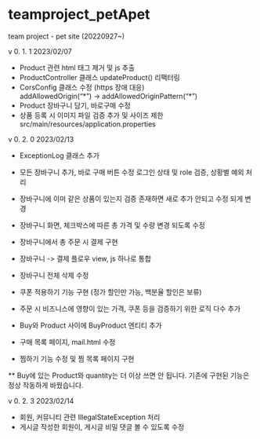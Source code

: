 # teamproject_petApet
team project - pet site (20220927~)

v 0. 1. 1 2023/02/07

- Product 관련 html <hidden> 태그 제거 및 js 추출
- ProductController 클래스 updateProduct() 리팩터링
- CorsConfig 클래스 수정 (https 장애 대응)\
  addAllowedOrigin(“\*”) -> addAllowedOriginPattern(“*”)
- Product 장바구니 담기, 바로구매 수정
- 상품 등록 시 이미지 파일 검증 추가 및 사이즈 제한
  src/main/resources/application.properties
  
v 0. 2. 0 2023/02/13

- ExceptionLog 클래스 추가

- 모든 장바구니 추가, 바로 구매 버튼 수정
  로그인 상태 및 role 검증, 상황별 예외 처리

- 장바구니에 이미 같은 상품이 있는지 검증
  존재하면 새로 추가 안되고 수정 되게 변경

- 장바구니 화면, 체크박스에 따른 총 가격 및 수량 변경 되도록 수정

- 장바구니에서 총 주문 시 결제 구현

- 장바구니 -> 결제 플로우 view, js 하나로 통합

- 장바구니 전체 삭제 수정

- 쿠폰 적용하기 기능 구현 (정가 할인만 가능, 백분율 할인은 보류)

- 주문 시 비즈니스에 영향이 있는 가격, 쿠폰 등을 검증하기 위한 로직 다수 추가

- Buy와 Product 사이에 BuyProduct 엔티티 추가

- 구매 목록 페이지, mail.html 수정

- 찜하기 기능 수정 및 찜 목록 페이지 구현

** Buy에 있는 Product와 quantity는 더 이상 쓰면 안 됩니다.
    기존에 구현된 기능은 정상 작동하게 바꿨습니다.

v 0. 2. 3 2023/02/14
- 회원, 커뮤니티 관련 IllegalStateException 처리 
- 게시글 작성한 회원이, 게시글 비밀 댓글 볼 수 있도록 수정
